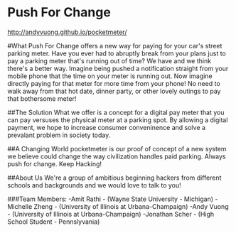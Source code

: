 Push For Change
===========

http://andyvuong.github.io/pocketmeter/

#What
Push For Change offers a new way for paying for your car's street parking meter. Have you ever had to abruptly break from your plans just to pay a parking meter that's running out of time? We have and we think there's a better way. Imagine being pushed a notification straight from your mobile phone that the time on your meter is running out. Now imagine directly paying for that meter for more time from your phone! No need to walk away from that hot date, dinner party, or other lovely outings to pay that bothersome meter!

##The Solution
What we offer is a concept for a digital pay meter that you can pay versuses the physical meter at a parking spot. By allowing a digital payment, we hope to increase consumer conveninence and solve a prevalant problem in society today.


##A Changing World
pocketmeter is our proof of concept of a new system we believe could change the way civilization handles paid parking. Always push for change. Keep Hacking!

##About Us
We're a group of ambitious beginning hackers from different schools and backgrounds and we would love to talk to you!

###Team Members:
-Amit Rathi - (Wayne State University - Michigan)
-Michelle Zheng - (University of Illinois at Urbana-Champaign)
-Andy Vuong - (University of Illinois at Urbana-Champaign)
-Jonathan Scher - (High School Student - Pennslyvania)
